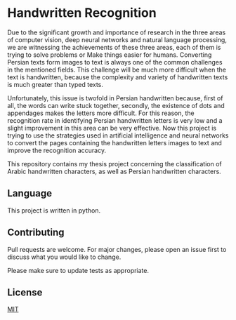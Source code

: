 # Handwritten Recognition

Due to the significant growth and importance of research in the three areas of computer vision, deep neural networks and natural language processing, we are witnessing the achievements of these three areas, each of them is trying to solve problems or Make things easier for humans.
Converting Persian texts form images to text is always one of the common challenges in the mentioned fields. This challenge will be much more difficult when the text is handwritten, because the complexity and variety of handwritten texts is much greater than typed texts.

Unfortunately, this issue is twofold in Persian handwritten because, first of all, the words can write stuck together, secondly, the existence of dots and appendages makes the letters more difficult. For this reason, the recognition rate in identifying Persian handwritten letters is very low and a slight improvement in this area can be very effective. Now this project is trying to use the strategies used in artificial intelligence and neural networks to convert the pages containing the handwritten letters images to text and improve the recognition accuracy.

This repository contains my thesis project concerning the classification of Arabic handwritten characters, as well as Persian handwritten characters.


## Language 
This project is written in python.

## Contributing
Pull requests are welcome. For major changes, please open an issue first to discuss what you would like to change.

Please make sure to update tests as appropriate.

## License
[MIT](https://choosealicense.com/licenses/mit/)
